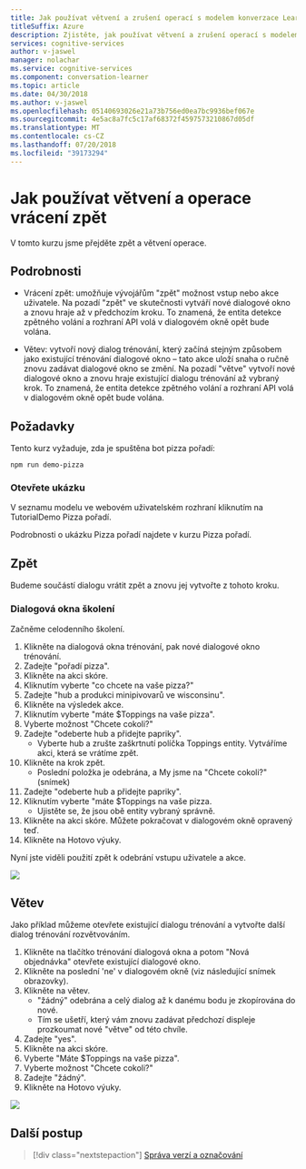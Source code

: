 ```yaml
---
title: Jak používat větvení a zrušení operací s modelem konverzace Learner – Microsoft Cognitive Services | Dokumentace Microsoftu
titleSuffix: Azure
description: Zjistěte, jak používat větvení a zrušení operací s modelem Learner konverzace.
services: cognitive-services
author: v-jaswel
manager: nolachar
ms.service: cognitive-services
ms.component: conversation-learner
ms.topic: article
ms.date: 04/30/2018
ms.author: v-jaswel
ms.openlocfilehash: 05140693026e21a73b756ed0ea7bc9936bef067e
ms.sourcegitcommit: 4e5ac8a7fc5c17af68372f4597573210867d05df
ms.translationtype: MT
ms.contentlocale: cs-CZ
ms.lasthandoff: 07/20/2018
ms.locfileid: "39173294"
---
```

# <a name="how-to-use-branching-and-undo-operations"></a>Jak používat větvení a operace vrácení zpět
V tomto kurzu jsme přejděte zpět a větvení operace.


## <a name="details"></a>Podrobnosti
- Vrácení zpět: umožňuje vývojářům "zpět" možnost vstup nebo akce uživatele. Na pozadí "zpět" ve skutečnosti vytváří nové dialogové okno a znovu hraje až v předchozím kroku.  To znamená, že entita detekce zpětného volání a rozhraní API volá v dialogovém okně opět bude volána.

- Větev: vytvoří nový dialog trénování, který začíná stejným způsobem jako existující trénování dialogové okno – tato akce uloží snaha o ručně znovu zadávat dialogové okno se změní. Na pozadí "větve" vytvoří nové dialogové okno a znovu hraje existující dialogu trénování až vybraný krok.  To znamená, že entita detekce zpětného volání a rozhraní API volá v dialogovém okně opět bude volána.


## <a name="requirements"></a>Požadavky
Tento kurz vyžaduje, zda je spuštěna bot pizza pořadí:

    npm run demo-pizza

### <a name="open-the-demo"></a>Otevřete ukázku

V seznamu modelu ve webovém uživatelském rozhraní kliknutím na TutorialDemo Pizza pořadí. 

Podrobnosti o ukázku Pizza pořadí najdete v kurzu Pizza pořadí.

## <a name="undo"></a>Zpět

Budeme součástí dialogu vrátit zpět a znovu jej vytvořte z tohoto kroku.

### <a name="training-dialogs"></a>Dialogová okna školení
Začněme celodenního školení. 

1. Klikněte na dialogová okna trénování, pak nové dialogové okno trénování.
1. Zadejte "pořadí pizza".
2. Klikněte na akci skóre.
3. Kliknutím vyberte "co chcete na vaše pizza?"
4. Zadejte "hub a produkci minipivovarů ve wisconsinu".
5. Klikněte na výsledek akce.
3. Kliknutím vyberte "máte $Toppings na vaše pizza".
6. Vyberte možnost "Chcete cokoli?"
7. Zadejte "odeberte hub a přidejte papriky".
    - Vyberte hub a zrušte zaškrtnutí políčka Toppings entity. Vytváříme akci, která se vrátíme zpět.
2. Klikněte na krok zpět.
    - Poslední položka je odebrána, a My jsme na "Chcete cokoli?"  (snímek)
2. Zadejte "odeberte hub a přidejte papriky".
8. Kliknutím vyberte "máte $Toppings na vaše pizza.
    - Ujistěte se, že jsou obě entity vybraný správně.
2. Klikněte na akci skóre. Můžete pokračovat v dialogovém okně opravený teď.
4. Klikněte na Hotovo výuky.

Nyní jste viděli použití zpět k odebrání vstupu uživatele a akce.

![](../media/tutorial15_undo.PNG)

## <a name="branch"></a>Větev

Jako příklad můžeme otevřete existující dialogu trénování a vytvořte další dialog trénování rozvětvováním.

1. Klikněte na tlačítko trénování dialogová okna a potom "Nová objednávka" otevřete existující dialogové okno. 
2. Klikněte na poslední 'ne' v dialogovém okně (viz následující snímek obrazovky).
3. Klikněte na větev.
    - "žádný" odebrána a celý dialog až k danému bodu je zkopírována do nové. 
    - Tím se ušetří, který vám znovu zadávat předchozí displeje prozkoumat nové "větve" od této chvíle.
1. Zadejte "yes".
2. Klikněte na akci skóre.
3. Vyberte "Máte $Toppings na vaše pizza".
6. Vyberte možnost "Chcete cokoli?"
7. Zadejte "žádný".
4. Klikněte na Hotovo výuky.

![](../media/tutorial15_branch.PNG)

## <a name="next-steps"></a>Další postup

> [!div class="nextstepaction"]
> [Správa verzí a označování](./16-versioning-and-tagging.md)
